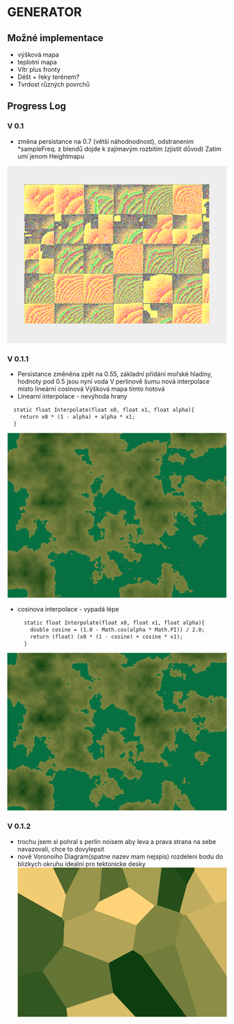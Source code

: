 # GENERATOR
## Možné implementace

- výšková mapa
- teplotní mapa
- Vítr plus fronty
- Déšt + řeky terénem?
- Tvrdost různých povrchů


## Progress Log
### V 0.1 
- změna persistance na 0.7 (větší náhodnodnost), odstranenim *sampleFreq. z blendů dojde k zajímavým rozbitím (zjistit důvod)
Zatím umí jenom Heightmapu

![Sample](src/images/nosamplefrequencyinsmoothnoise.png)

### V 0.1.1 
- Persistance změněna zpět na 0.55, základní přidání mořské hladiny, hodnoty pod 0.5 jsou nyní voda V perlinově šumu nová interpolace místo lineární cosinová Výšková mapa tímto hotová
- Linearní interpolace - nevýhoda hrany<br>
```
  static float Interpolate(float x0, float x1, float alpha){
    return x0 * (1 - alpha) + alpha * x1;    
  }
```
![LinearInterpolation](src/images/v0-1-1-linear_interpolation.png)

- cosinova interpolace - vypadá lépe<br>
  ```
    static float Interpolate(float x0, float x1, float alpha){
      double cosine = (1.0 - Math.cos(alpha * Math.PI)) / 2.0;
      return (float) (x0 * (1 - cosine) + cosine * x1);
    }
  ```
![CosineInterpolation](src/images/v0-1-1-cosine_interpolation.png)

### V 0.1.2
- trochu jsem si pohral s perlin noisem aby leva a prava strana na sebe navazovali, chce to dovylepsit
- nově Voronoiho Diagram(spatne nazev mam nejspis) rozdeleni bodu do blizkych okruhu idealní pro tektonicke desky<br>
![VoronoiDiagram_v0.1.2](src/images/voronoiDiagramV0-1-2.png)